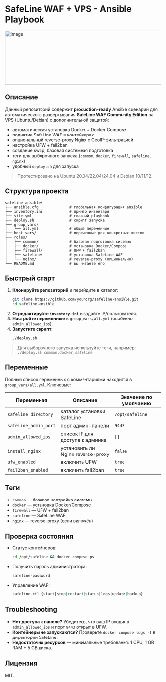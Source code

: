 # SafeLine WAF + VPS - Ansible Playbook

<img width="718" height="174" alt="image" src="https://github.com/user-attachments/assets/f036c8c1-1979-450c-bf80-3e3e882c1cd6" />


## Описание

Данный репозиторий содержит **production-ready** Ansible сценарий для автоматического развертывания **SafeLine WAF Community Edition** на VPS (Ubuntu/Debian) с дополнительной защитой:

* автоматическая установка Docker + Docker Compose
* поднятие SafeLine WAF в контейнерах
* опциональный reverse-proxy Nginx с GeoIP-фильтрацией
* настройка UFW + fail2ban
* создание swap, базовая системная подготовка
* теги для выборочного запуска (`common`, `docker`, `firewall`, `safeline`, `nginx`)
* удобный `deploy.sh` для запуска

> Протестировано на Ubuntu 20.04/22.04/24.04 и Debian 10/11/12.

## Структура проекта

```
safeline-ansible/
├── ansible.cfg              # глобальная конфигурация ansible
├── inventory.ini            # пример инвентаря
├── site.yml                 # главный playbook
├── deploy.sh                # скрипт запуска
├── group_vars/
│   └── all.yml              # общие переменные
├── host_vars/               # переменные для конкретных хостов
├── roles/
│   ├── common/              # базовая подготовка системы
│   ├── docker/              # установка Docker/Compose
│   ├── firewall/            # UFW + fail2ban
│   ├── safeline/            # установка SafeLine WAF
│   └── nginx/               # reverse-proxy (опционально)
└── README.md                # вы читаете его
```

## Быстрый старт

1. **Клонируйте репозиторий** и перейдите в каталог:
   ```bash
   git clone https://github.com/yourorg/safeline-ansible.git
   cd safeline-ansible
   ```
2. **Отредактируйте `inventory.ini`** и задайте IP/пользователя.
3. **Настройте переменные** в `group_vars/all.yml` (особенно `admin_allowed_ips`).
4. **Запустите скрипт**:
   ```bash
   ./deploy.sh
   ```

> Для выборочного запуска используйте теги, например:
> `./deploy.sh common,docker,safeline`

## Переменные

Полный список переменных с комментариями находится в `group_vars/all.yml`. Ключевые:

| Переменная | Описание | Значение по умолчанию |
|------------|----------|-----------------------|
| `safeline_directory` | каталог установки SafeLine | `/opt/safeline` |
| `safeline_admin_port` | порт админ-панели | `9443` |
| `admin_allowed_ips` | список IP для доступа к админке | `[]` |
| `install_nginx` | установить ли Nginx reverse-proxy | `false` |
| `ufw_enabled` | включить UFW | `true` |
| `fail2ban_enabled` | включить fail2ban | `true` |

## Теги

* `common` — базовая настройка системы
* `docker` — установка Docker/Compose
* `firewall` — UFW + fail2ban
* `safeline` — SafeLine WAF
* `nginx` — reverse-proxy (если включён)

## Проверка состояния

* Статус контейнеров:
  ```bash
  cd /opt/safeline && docker compose ps
  ```
* Получить пароль администратора:
  ```bash
  safeline-password
  ```
* Управление WAF:
  ```bash
  safeline-ctl {start|stop|restart|status|logs|update|backup}
  ```

## Troubleshooting

* **Нет доступа к панеле?**
  Убедитесь, что ваш IP входит в `admin_allowed_ips` и порт `9443` открыт в UFW.
* **Контейнеры не запускаются?**
  Проверьте `docker compose logs -f` в директории SafeLine.
* **Недостаточно ресурсов** — минимальные требования: 1 CPU, 1 GB RAM + 5 GB диска.

## Лицензия

MIT.
